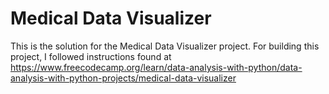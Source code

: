 # Medical Data Visualizer

This is the solution for the Medical Data Visualizer project. For building this project, I followed instructions found at https://www.freecodecamp.org/learn/data-analysis-with-python/data-analysis-with-python-projects/medical-data-visualizer
